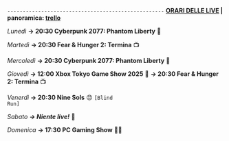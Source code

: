 <code>---------------------------------------------------</code>
<b><u>ORARI DELLE LIVE</u> | panoramica: <a href="https://trello.com/b/iKwdSGf3/sabaku">trello</a></b>

<i>Lunedì</i>
<b>→ 20:30 Cyberpunk 2077: Phantom Liberty</b> 🗽

<i>Martedì</i>
<b>→ 20:30 Fear & Hunger 2: Termina</b> 📺

<i>Mercoledì</i>
<b>→ 20:30 Cyberpunk 2077: Phantom Liberty</b> 🗽

<i>Giovedì</i>
<b>→ 12:00 Xbox Tokyo Game Show 2025</b> 📱
<b>→ 20:30 Fear & Hunger 2: Termina</b> 📺

<i>Venerdì</i>
<b>→ 20:30 Nine Sols</b> 😠 <code>[Blind Run]</code>

<i>Sabato</i>
<b><i>→ Niente live!</i></b> 🕺

<i>Domenica</i>
<b>→ 17:30 PC Gaming Show</b> 👨‍💻
